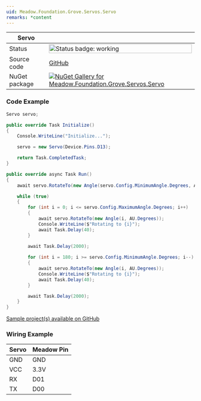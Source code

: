 ```yaml
---
uid: Meadow.Foundation.Grove.Servos.Servo
remarks: *content
---
```


| Servo | |
|--------|--------|
| Status | <img src="https://img.shields.io/badge/Working-brightgreen" style="width: auto; height: -webkit-fill-available;" alt="Status badge: working" /> |
| Source code | [GitHub](https://github.com/WildernessLabs/Meadow.Foundation.Grove/tree/main/Source/Servo) |
| NuGet package | <a href="https://www.nuget.org/packages/Meadow.Foundation.Grove.Servos.Servo/" target="_blank"><img src="https://img.shields.io/nuget/v/Meadow.Foundation.Grove.Servos.Servo.svg?label=Meadow.Foundation.Grove.Servos.Servo" alt="NuGet Gallery for Meadow.Foundation.Grove.Servos.Servo" /></a> |

### Code Example

```csharp
Servo servo;

public override Task Initialize()
{
    Console.WriteLine("Initialize...");

    servo = new Servo(Device.Pins.D13);

    return Task.CompletedTask;
}

public override async Task Run()
{
    await servo.RotateTo(new Angle(servo.Config.MinimumAngle.Degrees, AU.Degrees));

    while (true)
    {
        for (int i = 0; i <= servo.Config.MaximumAngle.Degrees; i++)
        {
            await servo.RotateTo(new Angle(i, AU.Degrees));
            Console.WriteLine($"Rotating to {i}");
            await Task.Delay(40);
        }

        await Task.Delay(2000);
        
        for (int i = 180; i >= servo.Config.MinimumAngle.Degrees; i--)
        {
            await servo.RotateTo(new Angle(i, AU.Degrees));
            Console.WriteLine($"Rotating to {i}");
            await Task.Delay(40);
        }

        await Task.Delay(2000);
    }
}

```

[Sample project(s) available on GitHub](https://github.com/WildernessLabs/Meadow.Foundation.Grove/tree/main/Source/Servo/Sample/Servo_Sample)

### Wiring Example

| Servo | Meadow Pin |
|--------|------------|
| GND    | GND        |
| VCC    | 3.3V       |
| RX     | D01        |
| TX     | D00        |

